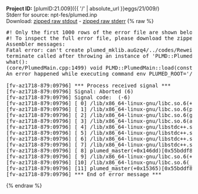 **Project ID:** [plumID:21.009]({{ '/' | absolute_url }}eggs/21/009/)  
Stderr for source:  npt-fes/plumed.inp   
Download: [zipped raw stdout](plumed.inp.plumed_master.stdout.txt.zip) - [zipped raw stderr](plumed.inp.plumed_master.stderr.txt.zip) 
{% raw %}
<pre>
#! Only the first 1000 rows of the error file are shown below
#! To inspect the full error file, please download the zipped raw stderr file above
Assembler messages:
Fatal error: can't create plumed_mklib.auGzq4/../codes/ReweightGeomFES.o: No such file or directory
terminate called after throwing an instance of 'PLMD::Plumed::ExceptionError'
what():
(core/PlumedMain.cpp:1499) void PLMD::PlumedMain::load(const std::string&)
An error happened while executing command env PLUMED_ROOT='/home/runner/opt/lib/plumed_master' PLUMED_VERSION='2.11.0-dev' PLUMED_HTMLDIR='/home/runner/opt/share/doc/plumed_master' PLUMED_INCLUDEDIR='/home/runner/opt/include' PLUMED_PROGRAM_NAME='plumed_master' PLUMED_IS_INSTALLED='yes' "/home/runner/opt/lib/plumed_master"/scripts/mklib.sh -n -o ./../codes/ReweightGeomFES.2.11.0-dev.so ../codes/ReweightGeomFES.cpp

[fv-az1718-879:09796] *** Process received signal ***
[fv-az1718-879:09796] Signal: Aborted (6)
[fv-az1718-879:09796] Signal code:  (-6)
[fv-az1718-879:09796] [ 0] /lib/x86_64-linux-gnu/libc.so.6(+0x45330)[0x7fcbb7645330]
[fv-az1718-879:09796] [ 1] /lib/x86_64-linux-gnu/libc.so.6(pthread_kill+0x11c)[0x7fcbb769eb2c]
[fv-az1718-879:09796] [ 2] /lib/x86_64-linux-gnu/libc.so.6(gsignal+0x1e)[0x7fcbb764527e]
[fv-az1718-879:09796] [ 3] /lib/x86_64-linux-gnu/libc.so.6(abort+0xdf)[0x7fcbb76288ff]
[fv-az1718-879:09796] [ 4] /lib/x86_64-linux-gnu/libstdc++.so.6(+0xa5ff5)[0x7fcbb7aa5ff5]
[fv-az1718-879:09796] [ 5] /lib/x86_64-linux-gnu/libstdc++.so.6(+0xbb0da)[0x7fcbb7abb0da]
[fv-az1718-879:09796] [ 6] /lib/x86_64-linux-gnu/libstdc++.so.6(_ZSt10unexpectedv+0x0)[0x7fcbb7aa5a55]
[fv-az1718-879:09796] [ 7] /lib/x86_64-linux-gnu/libstdc++.so.6(+0xa5a6f)[0x7fcbb7aa5a6f]
[fv-az1718-879:09796] [ 8] plumed_master(+0x146dd)[0x55bddf83d6dd]
[fv-az1718-879:09796] [ 9] /lib/x86_64-linux-gnu/libc.so.6(+0x2a1ca)[0x7fcbb762a1ca]
[fv-az1718-879:09796] [10] /lib/x86_64-linux-gnu/libc.so.6(__libc_start_main+0x8b)[0x7fcbb762a28b]
[fv-az1718-879:09796] [11] plumed_master(+0x15365)[0x55bddf83e365]
[fv-az1718-879:09796] *** End of error message ***
</pre>
{% endraw %}
